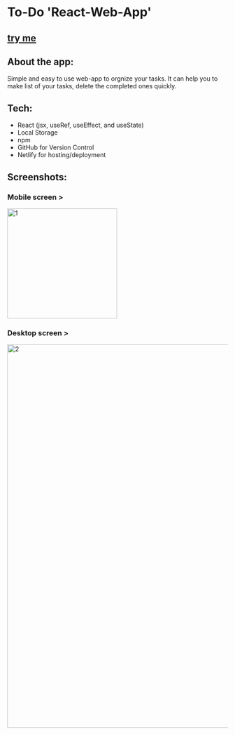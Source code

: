 # To-Do 'React-Web-App'
## [try me](https://kaa-todo.netlify.app/)

## About the app:
Simple and easy to use web-app to orgnize your tasks. It can help you to make list of your tasks, delete the completed ones quickly.

## Tech:
- React (jsx, useRef, useEffect, and useState)
- Local Storage
- npm 
- GitHub for Version Control
- Netlify for hosting/deployment

## Screenshots:
### Mobile screen >
<img width="251" alt="1" src="https://user-images.githubusercontent.com/26570366/122666635-d69c1500-d1ae-11eb-8769-2e9251c8116f.PNG">

### Desktop screen >
<img width="875" alt="2" src="https://user-images.githubusercontent.com/26570366/122666655-f4697a00-d1ae-11eb-99ae-1e762f951d66.PNG">
